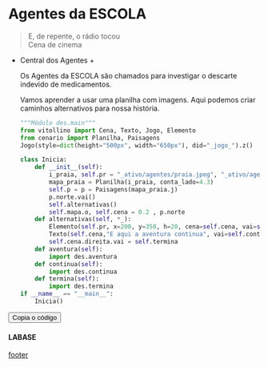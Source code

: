 <!---
Open Source program Pynoplia - Copyright © 2024  Carlo Oliveira** <carlo@nce.ufrj.br>,
PDX-License-Identifier:** `GNU General Public License v3.0 or later <http://is.gd/3Udt>`_.
-->
# Agentes da ESCOLA
> E, de repente, o rádio tocou</br>
> Cena de cinema </br>

+ Central dos Agentes +
  
    Os Agentes da ESCOLA são chamados para investigar o descarte indevido de medicamentos.
  
    Vamos aprender a usar uma planilha com imagens. Aqui podemos criar caminhos alternativos
    para nossa história.
  
    ```python
    """Módulo des.main"""
    from vitollino import Cena, Texto, Jogo, Elemento
    from cenario import Planilha, Paisagens
    Jogo(style=dict(height="500px", width="650px"), did="_jogo_").z()
  
    class Inicia:
        def __init__(self):
            i_praia, self.pr = "_ativo/agentes/praia.jpeg", "_ativo/agentes/pergaminho.png"
            mapa_praia = Planilha(i_praia, conta_lado=4.3)
            self.p = p = Paisagens(mapa_praia.j)
            p.norte.vai()
            self.alternativas()
            self.mapa.o, self.cena = 0.2 , p.norte
        def alternativas(self, *_):
            Elemento(self.pr, x=200, y=350, h=20, cena=self.cena, vai=self.aventura)
            Texto(self.cena,"E aqui a aventura continua", vai=self.continua)
            self.cena.direita.vai = self.termina
        def aventura(self):
            import des.aventura
        def continua(self):
            import des.continua
        def termina(self):
            import des.termina
    if __name__ == "__main__":
        Inicia()
    ```
<button class="btn btn-primary" onclick="__copy_clip__(this)">Copia o código</button>


#### LABASE
[footer](footer.md ':include')